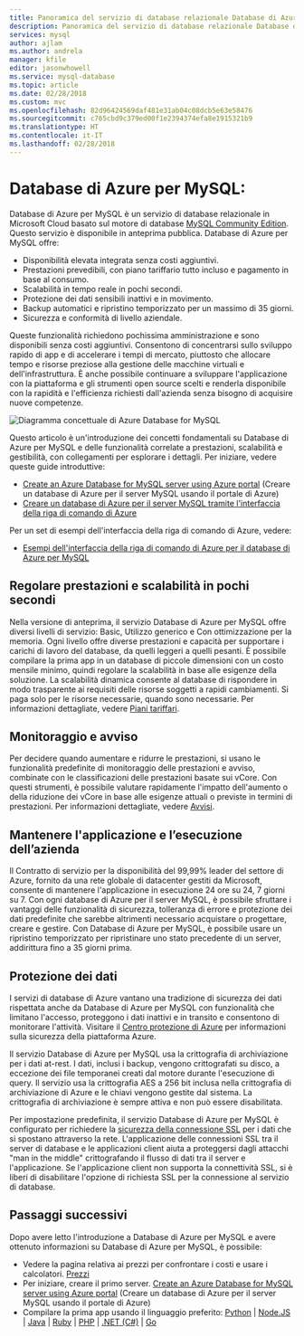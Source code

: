```yaml
---
title: Panoramica del servizio di database relazionale Database di Azure per MySQL
description: Panoramica del servizio di database relazionale Database di Azure per MySQL.
services: mysql
author: ajlam
ms.author: andrela
manager: kfile
editor: jasonwhowell
ms.service: mysql-database
ms.topic: article
ms.date: 02/28/2018
ms.custom: mvc
ms.openlocfilehash: 82d96424569daf481e31ab04c08dcb5e63e58476
ms.sourcegitcommit: c765cbd9c379ed00f1e2394374efa8e1915321b9
ms.translationtype: HT
ms.contentlocale: it-IT
ms.lasthandoff: 02/28/2018
---
```

# <a name="what-is-azure-database-for-mysql"></a>Database di Azure per MySQL:
Database di Azure per MySQL è un servizio di database relazionale in Microsoft Cloud basato sul motore di database [MySQL Community Edition](https://www.mysql.com/products/community/). Questo servizio è disponibile in anteprima pubblica. Database di Azure per MySQL offre:

- Disponibilità elevata integrata senza costi aggiuntivi.
- Prestazioni prevedibili, con piano tariffario tutto incluso e pagamento in base al consumo.
- Scalabilità in tempo reale in pochi secondi.
- Protezione dei dati sensibili inattivi e in movimento.
- Backup automatici e ripristino temporizzato per un massimo di 35 giorni.
- Sicurezza e conformità di livello aziendale.

Queste funzionalità richiedono pochissima amministrazione e sono disponibili senza costi aggiuntivi. Consentono di concentrarsi sullo sviluppo rapido di app e di accelerare i tempi di mercato, piuttosto che allocare tempo e risorse preziose alla gestione delle macchine virtuali e dell'infrastruttura. È anche possibile continuare a sviluppare l'applicazione con la piattaforma e gli strumenti open source scelti e renderla disponibile con la rapidità e l'efficienza richiesti dall'azienda senza bisogno di acquisire nuove competenze.

![Diagramma concettuale di Azure Database for MySQL](media/overview/1-azure-db-for-mysql-conceptual-diagram.png)

Questo articolo è un'introduzione dei concetti fondamentali su Database di Azure per MySQL e delle funzionalità correlate a prestazioni, scalabilità e gestibilità, con collegamenti per esplorare i dettagli. Per iniziare, vedere queste guide introduttive:
- [Create an Azure Database for MySQL server using Azure portal](quickstart-create-mysql-server-database-using-azure-portal.md) (Creare un database di Azure per il server MySQL usando il portale di Azure)
- [Creare un database di Azure per il server MySQL tramite l'interfaccia della riga di comando di Azure](quickstart-create-mysql-server-database-using-azure-cli.md)

Per un set di esempi dell'interfaccia della riga di comando di Azure, vedere:
- [Esempi dell'interfaccia della riga di comando di Azure per il database di Azure per MySQL](sample-scripts-azure-cli.md)

## <a name="adjust-performance-and-scale-within-seconds"></a>Regolare prestazioni e scalabilità in pochi secondi
Nella versione di anteprima, il servizio Database di Azure per MySQL offre diversi livelli di servizio: Basic, Utilizzo generico e Con ottimizzazione per la memoria. Ogni livello offre diverse prestazioni e capacità per supportare i carichi di lavoro del database, da quelli leggeri a quelli pesanti. È possibile compilare la prima app in un database di piccole dimensioni con un costo mensile minimo, quindi regolare la scalabilità in base alle esigenze della soluzione. La scalabilità dinamica consente al database di rispondere in modo trasparente ai requisiti delle risorse soggetti a rapidi cambiamenti. Si paga solo per le risorse necessarie, quando sono necessarie. Per informazioni dettagliate, vedere [Piani tariffari](concepts-service-tiers.md).

## <a name="monitoring-and-alerting"></a>Monitoraggio e avviso
Per decidere quando aumentare e ridurre le prestazioni, si usano le funzionalità predefinite di monitoraggio delle prestazioni e avviso, combinate con le classificazioni delle prestazioni basate sui vCore. Con questi strumenti, è possibile valutare rapidamente l'impatto dell'aumento o della riduzione dei vCore in base alle esigenze attuali o previste in termini di prestazioni. Per informazioni dettagliate, vedere [Avvisi](howto-alert-on-metric.md).

## <a name="keep-your-app-and-business-running"></a>Mantenere l'applicazione e l’esecuzione dell’azienda
Il Contratto di servizio per la disponibilità del 99,99% leader del settore di Azure, fornito da una rete globale di datacenter gestiti da Microsoft, consente di mantenere l'applicazione in esecuzione 24 ore su 24, 7 giorni su 7. Con ogni database di Azure per il server MySQL, è possibile sfruttare i vantaggi delle funzionalità di sicurezza, tolleranza di errore e protezione dei dati predefinite che sarebbe altrimenti necessario acquistare o progettare, creare e gestire. Con Database di Azure per MySQL, è possibile usare un ripristino temporizzato per ripristinare uno stato precedente di un server, addirittura fino a 35 giorni prima.

## <a name="secure-your-data"></a>Protezione dei dati
I servizi di database di Azure vantano una tradizione di sicurezza dei dati rispettata anche da Database di Azure per MySQL con funzionalità che limitano l'accesso, proteggono i dati inattivi e in transito e consentono di monitorare l'attività. Visitare il [Centro protezione di Azure](https://www.microsoft.com/en-us/TrustCenter/Security/default.aspx) per informazioni sulla sicurezza della piattaforma Azure.

Il servizio Database di Azure per MySQL usa la crittografia di archiviazione per i dati at-rest. I dati, inclusi i backup, vengono crittografati su disco, a eccezione dei file temporanei creati dal motore durante l'esecuzione di query. Il servizio usa la crittografia AES a 256 bit inclusa nella crittografia di archiviazione di Azure e le chiavi vengono gestite dal sistema. La crittografia di archiviazione è sempre attiva e non può essere disabilitata.

Per impostazione predefinita, il servizio Database di Azure per MySQL è configurato per richiedere la [sicurezza della connessione SSL](./concepts-ssl-connection-security.md) per i dati che si spostano attraverso la rete. L'applicazione delle connessioni SSL tra il server di database e le applicazioni client aiuta a proteggersi dagli attacchi "man in the middle" crittografando il flusso di dati tra il server e l'applicazione.  Se l'applicazione client non supporta la connettività SSL, si è liberi di disabilitare l'opzione di richiesta SSL per la connessione al servizio di database.

## <a name="next-steps"></a>Passaggi successivi
Dopo avere letto l'introduzione a Database di Azure per MySQL e avere ottenuto informazioni su Database di Azure per MySQL, è possibile:
- Vedere la pagina relativa ai prezzi per confrontare i costi e usare i calcolatori. [Prezzi](https://azure.microsoft.com/pricing/details/mysql/)
- Per iniziare, creare il primo server. [Create an Azure Database for MySQL server using Azure portal](quickstart-create-mysql-server-database-using-azure-portal.md) (Creare un database di Azure per il server MySQL usando il portale di Azure)
- Compilare la prima app usando il linguaggio preferito: [Python](./connect-python.md) | [Node.JS](./connect-nodejs.md) | [Java](./connect-java.md) | [Ruby](./connect-ruby.md) | [PHP](./connect-php.md) | [.NET (C#)](./connect-csharp.md) | [Go](./connect-go.md)
